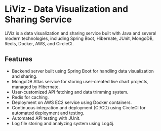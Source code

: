 # LiViz - Data Visualization and Sharing Service

LiViz is a data visualization and sharing service built with Java and several modern technologies, including Spring Boot, Hibernate, JUnit, MongoDB, Redis, Docker, AWS, and CircleCI.

## Features

- Backend server built using Spring Boot for handling data visualization and sharing.
- MongoDB Atlas service for storing user-created live chart projects, managed by Hibernate.
- User-customized API fetching and data trimming system.
- Redis for caching.
- Deployment on AWS EC2 service using Docker containers.
- Continuous integration and deployment (CI/CD) using CircleCI for automated deployment and testing.
- Automated API testing with JUnit.
- Log file storing and analyzing system using Log4j.
